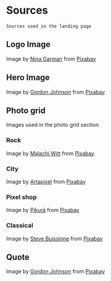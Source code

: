 # Sources
    Sources used in the landing page
## Logo Image
Image by [Nina Garman](https://pixabay.com/users/billithecat-7996303/) from [Pixabay](https://pixabay.com/images/id-6790063/)
## Hero Image
Image by [Gordon Johnson](https://pixabay.com/users/gdj-1086657/) from [Pixabay](https://pixabay.com/images/id-3244110/)
## Photo grid
Images used in the photo grid section
### Rock
Image by [Malachi Witt](https://pixabay.com/users/mwitt1337-889520/) from [Pixabay](https://pixabay.com/images/id-1115265/)
### City
Image by [Artapixel](https://pixabay.com/users/artapixel-8829724/) from [Pixabay](https://pixabay.com/images/id-5848267/)
### Pixel shop
Image by [Pikurā](https://pixabay.com/users/pikur%C4%81-17746921/) from [Pixabay](https://pixabay.com/images/id-7289203/)
### Classical
Image by [Steve Buissinne](https://pixabay.com/users/stevepb-282134/) from [Pixabay](https://pixabay.com/images/id-1655558/)
## Quote
Image by [Gordon Johnson](https://pixabay.com/users/gdj-1086657/) from [Pixabay](https://pixabay.com/images/id-7313911/)